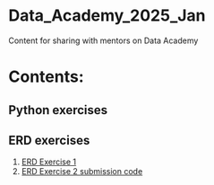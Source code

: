 # Data_Academy_2025_Jan
Content for sharing with mentors on Data Academy

<h1>Contents:</h1>

<h2>Python exercises</h2>

<h2>ERD exercises</h2>

1. [ERD Exercise 1](https://github.com/jamesedwardharper/Data_Academy_2025_Jan/blob/main/Exercise%201.png)
2. [ERD Exercise 2 submission code](https://github.com/jamesedwardharper/Data_Academy_2025_Jan/blob/main/erd_exercise_2)
